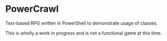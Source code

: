 # PowerCrawl
Text-based RPG written in PowerShell to demonstrate usage of classes.

This is wholly a work in progress and is not a functional game at this time.

